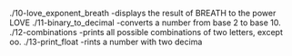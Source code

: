 ./10-love_exponent_breath -displays the result of BREATH to the power LOVE
./11-binary_to_decimal -converts a number from base 2 to base 10.
./12-combinations -prints all possible combinations of two letters, except oo.
./13-print_float -rints a number with two decima